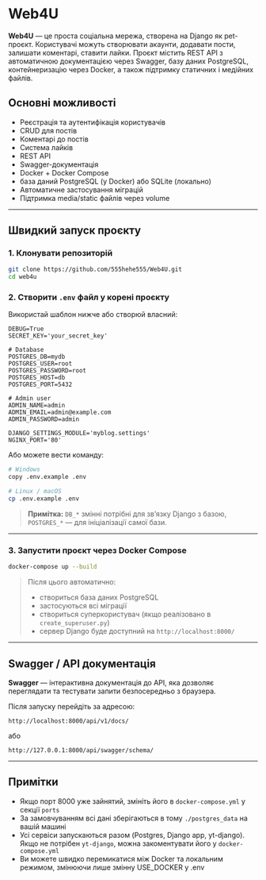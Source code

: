 # Web4U

**Web4U** — це проста соціальна мережа, створена на Django як pet-проєкт. Користувачі можуть створювати акаунти, додавати пости, залишати коментарі, ставити лайки. Проєкт містить REST API з автоматичною документацією через Swagger, базу даних PostgreSQL, контейнеризацію через Docker, а також підтримку статичних і медійних файлів.

## Основні можливості

- Реєстрація та аутентифікація користувачів
- CRUD для постів
- Коментарі до постів
- Система лайків
- REST API
- Swagger-документація
- Docker + Docker Compose
- база даний PostgreSQL (у Docker) або SQLite (локально)
- Автоматичне застосування міграцій
- Підтримка media/static файлів через volume

---

## Швидкий запуск проєкту

### 1. Клонувати репозиторій

```bash
git clone https://github.com/555hehe555/Web4U.git
cd web4u
````

### 2. Створити `.env` файл у корені проєкту

Використай шаблон нижче або створюй власний:

```
DEBUG=True
SECRET_KEY='your_secret_key'

# Database
POSTGRES_DB=mydb
POSTGRES_USER=root
POSTGRES_PASSWORD=root
POSTGRES_HOST=db
POSTGRES_PORT=5432

# Admin user
ADMIN_NAME=admin
ADMIN_EMAIL=admin@example.com
ADMIN_PASSWORD=admin

DJANGO_SETTINGS_MODULE='myblog.settings'
NGINX_PORT='80'
```

Або можете вести команду:

```bash
# Windows
copy .env.example .env
```

```bash
# Linux / macOS
cp .env.example .env
```

> **Примітка:** `DB_*` змінні потрібні для зв’язку Django з базою, `POSTGRES_*` — для ініціалізації самої бази.

---

### 3. Запустити проєкт через Docker Compose

```bash
docker-compose up --build
```

> Після цього автоматично:
>
> * створиться база даних PostgreSQL
> * застосуються всі міграції
> * створиться суперкористувач (якщо реалізовано в `create_superuser.py`)
> * сервер Django буде доступний на `http://localhost:8000/`

---

## Swagger / API документація

**Swagger** — інтерактивна документація до API, яка дозволяє переглядати та тестувати запити безпосередньо з браузера.

Після запуску перейдіть за адресою:

```
http://localhost:8000/api/v1/docs/
```

або

```
http://127.0.0.1:8000/api/swagger/schema/
```

---

## Примітки

* Якщо порт 8000 уже зайнятий, змініть його в `docker-compose.yml` у секції `ports`
* За замовчуванням всі дані зберігаються в тому `./postgres_data` на вашій машині
* Усі сервіси запускаються разом (Postgres, Django app, yt-django). Якщо не потрібен `yt-django`, можна закоментувати його у `docker-compose.yml`
* Ви можете швидко перемикатися між Docker та локальним режимом, змінюючи лише змінну USE_DOCKER у .env
